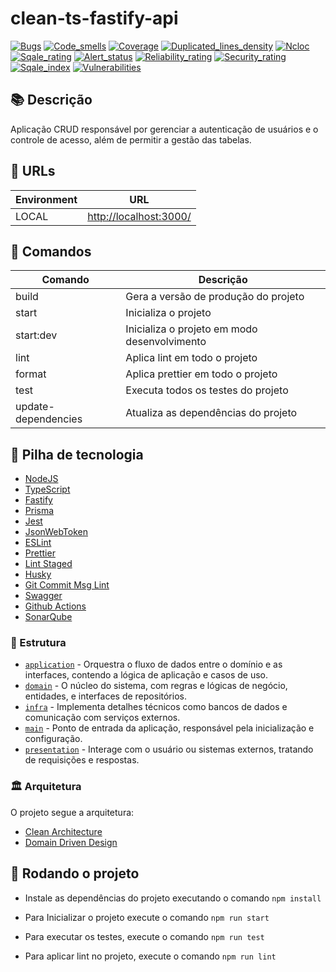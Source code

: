 # clean-ts-fastify-api

[![Bugs](https://sonarcloud.io/api/project_badges/measure?project=handrespatrick_clean-ts-fastify-api&metric=bugs&token=c209703b233c7d1214fab23e6ad14835dbd216d5)](https://sonarcloud.io/summary/new_code?id=handrespatrick_clean-ts-fastify-api) [![Code_smells](https://sonarcloud.io/api/project_badges/measure?project=handrespatrick_clean-ts-fastify-api&metric=code_smells&token=c209703b233c7d1214fab23e6ad14835dbd216d5)](https://sonarcloud.io/summary/new_code?id=handrespatrick_clean-ts-fastify-api) [![Coverage](https://sonarcloud.io/api/project_badges/measure?project=handrespatrick_clean-ts-fastify-api&metric=coverage&token=c209703b233c7d1214fab23e6ad14835dbd216d5)](https://sonarcloud.io/summary/new_code?id=handrespatrick_clean-ts-fastify-api) [![Duplicated_lines_density](https://sonarcloud.io/api/project_badges/measure?project=handrespatrick_clean-ts-fastify-api&metric=duplicated_lines_density&token=c209703b233c7d1214fab23e6ad14835dbd216d5)](https://sonarcloud.io/summary/new_code?id=handrespatrick_clean-ts-fastify-api) [![Ncloc](https://sonarcloud.io/api/project_badges/measure?project=handrespatrick_clean-ts-fastify-api&metric=ncloc&token=c209703b233c7d1214fab23e6ad14835dbd216d5)](https://sonarcloud.io/summary/new_code?id=handrespatrick_clean-ts-fastify-api) [![Sqale_rating](https://sonarcloud.io/api/project_badges/measure?project=handrespatrick_clean-ts-fastify-api&metric=sqale_rating&token=c209703b233c7d1214fab23e6ad14835dbd216d5)](https://sonarcloud.io/summary/new_code?id=handrespatrick_clean-ts-fastify-api) [![Alert_status](https://sonarcloud.io/api/project_badges/measure?project=handrespatrick_clean-ts-fastify-api&metric=alert_status&token=c209703b233c7d1214fab23e6ad14835dbd216d5)](https://sonarcloud.io/summary/new_code?id=handrespatrick_clean-ts-fastify-api) [![Reliability_rating](https://sonarcloud.io/api/project_badges/measure?project=handrespatrick_clean-ts-fastify-api&metric=reliability_rating&token=c209703b233c7d1214fab23e6ad14835dbd216d5)](https://sonarcloud.io/summary/new_code?id=handrespatrick_clean-ts-fastify-api) [![Security_rating](https://sonarcloud.io/api/project_badges/measure?project=handrespatrick_clean-ts-fastify-api&metric=security_rating&token=c209703b233c7d1214fab23e6ad14835dbd216d5)](https://sonarcloud.io/summary/new_code?id=handrespatrick_clean-ts-fastify-api) [![Sqale_index](https://sonarcloud.io/api/project_badges/measure?project=handrespatrick_clean-ts-fastify-api&metric=sqale_index&token=c209703b233c7d1214fab23e6ad14835dbd216d5)](https://sonarcloud.io/summary/new_code?id=handrespatrick_clean-ts-fastify-api) [![Vulnerabilities](https://sonarcloud.io/api/project_badges/measure?project=handrespatrick_clean-ts-fastify-api&metric=vulnerabilities&token=c209703b233c7d1214fab23e6ad14835dbd216d5)](https://sonarcloud.io/summary/new_code?id=handrespatrick_clean-ts-fastify-api)

## 📚 Descrição

Aplicação CRUD responsável por gerenciar a autenticação de usuários e o controle de acesso, além de permitir a gestão das tabelas.

## 🔗 URLs

| Environment | URL                      |
| ----------- | ------------------------ |
| LOCAL       | <http://localhost:3000/> |

## 🎯 Comandos

| Comando             | Descrição                                    |
| ------------------- | -------------------------------------------- |
| build               | Gera a versão de produção do projeto         |
| start               | Inicializa o projeto                         |
| start:dev           | Inicializa o projeto em modo desenvolvimento |
| lint                | Aplica lint em todo o projeto                |
| format              | Aplica prettier em todo o projeto            |
| test                | Executa todos os testes do projeto           |
| update-dependencies | Atualiza as dependências do projeto          |

## 🍂 Pilha de tecnologia

- [NodeJS](https://nodejs.org/en)
- [TypeScript](https://www.typescriptlang.org)
- [Fastify](https://www.fastify.io)
- [Prisma](https://www.prisma.io)
- [Jest](https://jestjs.io)
- [JsonWebToken](https://www.npmjs.com/package/jsonwebtoken)
- [ESLint](https://eslint.org)
- [Prettier](https://prettier.io)
- [Lint Staged](https://github.com/okonet/lint-staged#readme)
- [Husky](https://typicode.github.io/husky)
- [Git Commit Msg Lint](https://www.npmjs.com/package/git-commit-msg-linter)
- [Swagger](https://swagger.io)
- [Github Actions](https://docs.github.com/pt/actions)
- [SonarQube](https://www.sonarqube.org)

### 📁 Estrutura

- [`application`](./src/application) - Orquestra o fluxo de dados entre o domínio e as interfaces, contendo a lógica de aplicação e casos de uso.
- [`domain`](./src/domain) - O núcleo do sistema, com regras e lógicas de negócio, entidades, e interfaces de repositórios.
- [`infra`](./src/infra) - Implementa detalhes técnicos como bancos de dados e comunicação com serviços externos.
- [`main`](./src/main) - Ponto de entrada da aplicação, responsável pela inicialização e configuração.
- [`presentation`](./src/presentation) - Interage com o usuário ou sistemas externos, tratando de requisições e respostas.

### 🏛️ Arquitetura

O projeto segue a arquitetura:

- [Clean Architecture](https://blog.cleancoder.com/uncle-bob/2012/08/13/the-clean-architecture.html)
- [Domain Driven Design](https://en.wikipedia.org/wiki/Domain-driven_design)

## 🏃 Rodando o projeto

- Instale as dependências do projeto executando o comando `npm install`

- Para Inicializar o projeto execute o comando `npm run start`

- Para executar os testes, execute o comando `npm run test`

- Para aplicar lint no projeto, execute o comando `npm run lint`
